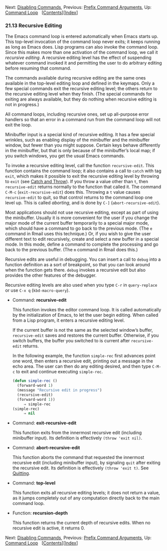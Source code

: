 

Next: [Disabling Commands](Disabling-Commands.html), Previous: [Prefix Command Arguments](Prefix-Command-Arguments.html), Up: [Command Loop](Command-Loop.html)   \[[Contents](index.html#SEC_Contents "Table of contents")]\[[Index](Index.html "Index")]

### 21.13 Recursive Editing

The Emacs command loop is entered automatically when Emacs starts up. This top-level invocation of the command loop never exits; it keeps running as long as Emacs does. Lisp programs can also invoke the command loop. Since this makes more than one activation of the command loop, we call it *recursive editing*. A recursive editing level has the effect of suspending whatever command invoked it and permitting the user to do arbitrary editing before resuming that command.

The commands available during recursive editing are the same ones available in the top-level editing loop and defined in the keymaps. Only a few special commands exit the recursive editing level; the others return to the recursive editing level when they finish. (The special commands for exiting are always available, but they do nothing when recursive editing is not in progress.)

All command loops, including recursive ones, set up all-purpose error handlers so that an error in a command run from the command loop will not exit the loop.

Minibuffer input is a special kind of recursive editing. It has a few special wrinkles, such as enabling display of the minibuffer and the minibuffer window, but fewer than you might suppose. Certain keys behave differently in the minibuffer, but that is only because of the minibuffer’s local map; if you switch windows, you get the usual Emacs commands.

To invoke a recursive editing level, call the function `recursive-edit`. This function contains the command loop; it also contains a call to `catch` with tag `exit`, which makes it possible to exit the recursive editing level by throwing to `exit` (see [Catch and Throw](Catch-and-Throw.html)). If you throw a value other than `t`, then `recursive-edit` returns normally to the function that called it. The command `C-M-c` (`exit-recursive-edit`) does this. Throwing a `t` value causes `recursive-edit` to quit, so that control returns to the command loop one level up. This is called *aborting*, and is done by `C-]` (`abort-recursive-edit`).

Most applications should not use recursive editing, except as part of using the minibuffer. Usually it is more convenient for the user if you change the major mode of the current buffer temporarily to a special major mode, which should have a command to go back to the previous mode. (The `e` command in Rmail uses this technique.) Or, if you wish to give the user different text to edit recursively, create and select a new buffer in a special mode. In this mode, define a command to complete the processing and go back to the previous buffer. (The `m` command in Rmail does this.)

Recursive edits are useful in debugging. You can insert a call to `debug` into a function definition as a sort of breakpoint, so that you can look around when the function gets there. `debug` invokes a recursive edit but also provides the other features of the debugger.

Recursive editing levels are also used when you type `C-r` in `query-replace` or use `C-x q` (`kbd-macro-query`).

*   Command: **recursive-edit**

    This function invokes the editor command loop. It is called automatically by the initialization of Emacs, to let the user begin editing. When called from a Lisp program, it enters a recursive editing level.

    If the current buffer is not the same as the selected window’s buffer, `recursive-edit` saves and restores the current buffer. Otherwise, if you switch buffers, the buffer you switched to is current after `recursive-edit` returns.

    In the following example, the function `simple-rec` first advances point one word, then enters a recursive edit, printing out a message in the echo area. The user can then do any editing desired, and then type `C-M-c` to exit and continue executing `simple-rec`.

    ```lisp
    (defun simple-rec ()
      (forward-word 1)
      (message "Recursive edit in progress")
      (recursive-edit)
      (forward-word 1))
         ⇒ simple-rec
    (simple-rec)
         ⇒ nil
    ```

<!---->

*   Command: **exit-recursive-edit**

    This function exits from the innermost recursive edit (including minibuffer input). Its definition is effectively `(throw 'exit nil)`.

<!---->

*   Command: **abort-recursive-edit**

    This function aborts the command that requested the innermost recursive edit (including minibuffer input), by signaling `quit` after exiting the recursive edit. Its definition is effectively `(throw 'exit t)`. See [Quitting](Quitting.html).

<!---->

*   Command: **top-level**

    This function exits all recursive editing levels; it does not return a value, as it jumps completely out of any computation directly back to the main command loop.

<!---->

*   Function: **recursion-depth**

    This function returns the current depth of recursive edits. When no recursive edit is active, it returns 0.

Next: [Disabling Commands](Disabling-Commands.html), Previous: [Prefix Command Arguments](Prefix-Command-Arguments.html), Up: [Command Loop](Command-Loop.html)   \[[Contents](index.html#SEC_Contents "Table of contents")]\[[Index](Index.html "Index")]

